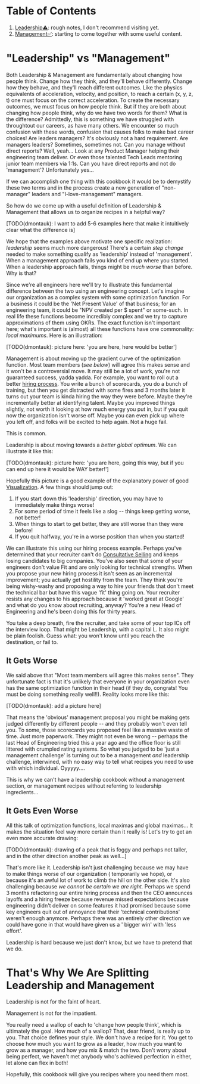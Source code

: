 # Table of Contents

1. [Leadership⚠️](leadership/): rough notes, I don't recommend visiting yet.
1. [Management✅](management/): starting to come together with some useful content.

# "Leadership" vs "Management"

Both Leadership & Management are fundamentally about changing how people think. Change how they think, and they'll
behave differently. Change how they behave, and they'll reach different outcomes. Like the physics equivalents of
acceleration, velocity, and position, to reach a certain (x, y, z, t) one must focus on the correct acceleration. To
create the necessary outcomes, we must focus on how people think. But if they are both about changing how people think,
why do we have two words for them? What is the difference? Admittedly, this is something we have struggled with
throughtout our careers, as have many others. We encounter so much confusion with these words, confusion that causes
folks to make bad career choices! Are leaders managers? It's obviously not a hard requirement. Are managers leaders?
Sometimes, sometimes not. Can you manage without direct reports? Well, yeah... Look at any Product Manager helping their
engineering team deliver. Or even those talented Tech Leads mentoring junior team members via 1:1s. Can you have direct
reports and not do 'management'? Unfortunately yes...

If we can accomplish one thing with this cookbook it would be to demystify these two terms and in the process create a
new generation of "non-manager" leaders and "I-love-management" managers.

So how do we come up with a useful definition of Leadership & Management that allows us to organize recipes in a helpful
way?

[TODO(dmontauk): I want to add 5-6 examples here that make it intuitively clear what the difference is]

We hope that the examples above motivate one specific realization: _leadership_ seems much more dangerous! There's a
certain _step change_ needed to make something qualify as 'leadership' instead of 'management'. When a management
approach fails you kind of end up where you started. When a leadership approach fails, things might be _much worse_ than
before. Why is that?

Since we're all engineers here we'll try to illustrate this fundamental difference between the two using an engineering
concept. Let's imagine our organization as a complex system with some optimization function. For a business it could be
the 'Net Present Value' of that business; for an engineering team, it could be "NPV created per $ spent" or some-such.
In real life these functions become incredibly complex and we try to capture approximations of them using OKRs. The
exact function isn't important here; what's important is (almost) all these functions have one commonality: _local
maximums_. Here is an illustration:

[TODO(dmontauk): picture here: 'you are here, here would be better']

Management is about moving up the gradient curve of the optimization function. Most team members (_see below_) will
agree this makes sense and it won't be a controversial move. It may still be a lot of work, you're not guaranteed
success, yadda yadda. For example, you want to roll out a
better [hiring process](management/increasing_the_capacity_to_win/hiring). You write a bunch of scorecards, you do a
bunch of training, but then you get distracted with some fires and 3 months later it turns out your team is kinda hiring
the way they were before. Maybe they're incrementally better at identifying talent. Maybe you improved things slightly,
not worth it looking at how much energy you put in, but if you quit now the organization isn't worse off. Maybe you can
even pick up where you left off, and folks will be excited to help again. Not a huge fail.

This is common.

Leadership is about moving towards a _better global optimum_. We can illustrate it like this:

[TODO(dmontauk): picture here: 'you are here, going this way, but if you can end up here it would be WAY better!']

Hopefully this picture is a good example of the explanatory power of good [Visualization](/tools/visualization.md). A
few things should jump out:

1. If you start down this 'leadership' direction, you may have to immediately make things worse!
1. For some period of time it feels like a slog -- things keep getting worse, not better!
1. When things to start to get better, they are still worse than they were before!
1. If you quit halfway, you're in a worse position than when you started!

We can illustrate this using our hiring process example. Perhaps you've determined that your recruiter can't
do [Consultative Selling](/tools/consultative_selling.md) and keeps losing candidates to big companies. You've also seen
that some of your engineers don't value Fit and are only looking for technical strengths. When you propose your new
hiring process it isn't seen as an incremental improvement; you actually get hostility from the team. They think you're
being wishy-washy and proposing a way to hire your friends that don't meet the technical bar but have this vague 'fit'
thing going on. Your recruiter resists any changes to his approach because it 'worked great at Google' and what do you
know about recruiting, anyway? You're a new Head of Engineering and he's been doing this for thirty years.

You take a deep breath, fire the recruiter, and take some of your top ICs off the interview loop. That might be
Leadership, with a capital L. It also might be plain foolish. Guess what: you won't know until you reach the
destination, or fail to.

## It Gets Worse

We said above that "Most team members will agree this makes sense". They unfortunate fact is that it's unlikely that
everyone in your organization even has the same optimization function in their head (if they do, congrats! You must be
doing something really well!!). Reality looks more like this:

[TODO(dmontauk): add a picture here]

That means the 'obvious' management proposal you might be making gets judged differently by different people -- and they
probably won't even tell you. To some, those scorecards you proposed feel like a massive waste of time. Just more
paperwork. They might not even be wrong -- perhaps the last Head of Engineering tried this a year ago and the office
floor is still littered with crumpled rating systems. So what you judged to be 'just a management challenge' is turning
out to be a management _and_ leadership challenge, interwined, with no easy way to tell what recipes you need to use
with which individual. Oyyyyy....

This is why we can't have a leadership cookbook without a management section, or management recipes without referring to
leadership ingredients...

## It Gets Even Worse

All this talk of optimization functions, local maximas and global maximas... It makes the situation feel way more
certain than it really is! Let's try to get an even more accurate drawing:

[TODO(dmontauk): drawing of a peak that is foggy and perhaps not taller, and in the other direction another peak as well...]

That's more like it. Leadership isn't just challenging because we may have to make things worse of our organization (
temporarily we hope), or because it's an awful lot of work to climb the hill on the other side. It's also challenging
because _we cannot be certain we are right._ Perhaps we spend 3 months refactoring our entire hiring process and then
the CEO announces layoffs and a hiring freeze because revenue missed expectations because engineering didn't deliver on
some features it had promised because some key engineers quit out of annoyance that their 'technical contributions'
weren't enough anymore. Perhaps there was an entirely other direction we could have gone in that would have given us a '
bigger win' with 'less effort'.

Leadership is hard because we just don't know, but we have to pretend that we do.

# That's Why We Are Splitting Leadership and Management

Leadership is not for the faint of heart.

Management is not for the impatient.

You really need a wallop of each to 'change how people think', which is ultimately the goal. How much of a wallop? That,
dear friend, is really up to you. That choice defines your style. We don't have a recipe for it. You get to choose how
much you want to grow as a leader, how much you want to grow as a manager, and how you mix & match the two. Don't worry
about being perfect, we haven't met anybody who's achieved perfection in either, let alone can flex in both!

Hopefully, this cookbook will give you recipes where you need them most. 

